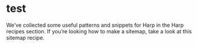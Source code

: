 # test
We’ve collected some useful patterns and snippets for Harp in the Harp recipes section. If you’re looking how to make a sitemap, take a look at this sitemap recipe.